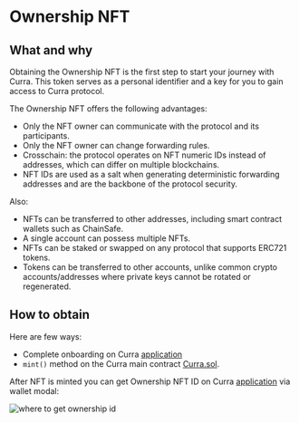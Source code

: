 # Ownership NFT

## What and why

Obtaining the Ownership NFT is the first step to start your journey with Curra. This token serves as a personal identifier and a key for you to gain access to Curra protocol.

The Ownership NFT offers the following advantages:

- Only the NFT owner can communicate with the protocol and its participants.
- Only the NFT owner can change forwarding rules.
- Crosschain: the protocol operates on NFT numeric IDs instead of addresses, which can differ on multiple blockchains.
- NFT IDs are used as a salt when generating deterministic forwarding addresses and are the backbone of the protocol security.

Also:

- NFTs can be transferred to other addresses, including smart contract wallets such as ChainSafe.
- A single account can possess multiple NFTs.
- NFTs can be staked or swapped on any protocol that supports ERC721 tokens.
- Tokens can be transferred to other accounts, unlike common crypto accounts/addresses where private keys cannot be rotated or regenerated.

## How to obtain

Here are few ways:
- Complete onboarding on Curra <a href="https://app.curra.io" target="_blank">application</a>
- `mint()` method on the Curra main contract <a href="https://github.com/curra-web3/contracts/blob/main/src/Curra.sol#L49" target="_blank">Curra.sol</a>. 

After NFT is minted you can get Ownership NFT ID on Curra <a href="https://app.curra.io" target="_blank">application</a> via wallet modal:


![where to get ownership id](/images/get_ownership_id.png)
